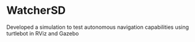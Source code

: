# WatcherSD

Developed a simulation to test autonomous navigation capabilities using turtlebot in RViz and Gazebo
